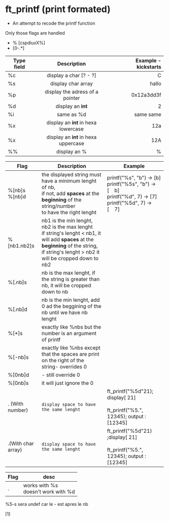 # ft_printf  (print formated)

* An attempt to recode the printf function
 

Only those flags are handled
* % [cspdiuxX%]
*  [0-.*]

| Type field | Description | Example - kickstarts | 
| ------------- |:-------------:| -----:| 
| %c | display a char [? - ?]| C | 
| %s | display char array | hallo |
| %p | display the adress of a pointer| 0x12a3dd3f |
| %d| display  an **int** | 2
| %i| same as %d | same same
| %x| display an **int** in hexa lowercase | 12a
| %x| display an **int** in hexa uppercase | 12A
| %%| display an %| %

 
|Flag| Description | Example
--- | --- | ---
|%[nb]s<br>%[nb]d|the displayed string must have a minimum lenght of nb, <br>if not, add **spaces** at the **beginning** of the string/number<br>to have the right lenght| printf("%s", "b") -> [b] <br> printf("%5s", "b") -> [&nbsp;&nbsp;&nbsp;&nbsp;b] <br> printf("%d", 7) -> [7]<br> printf("%5d", 7) -> [&nbsp;&nbsp;&nbsp;&nbsp;7] 
|%[nb1.nb2]s|nb1 is the min lenght, nb2 is the max lenght<br>if string's lenght < nb1, it will add **spaces** at the **beginning** of the string, <br> if string's lenght > nb2 it will be cropped down to nb2|
|%[.nb]s|nb is the max lenght, if the string is greater than nb, it will be cropped down to nb|
|%[.nb]d|nb is the min lenght, add 0 ad the beggining of the nb until we have nb lenght|
|%[*]s|exactly like %nbs but the number is an argument of printf|
|%[-nb]s|exactly like %nbs except that the spaces are print on the right of the string- overrides 0|
|%[0nb]d|- still override 0|
|%[0nb]s|it will just ignore the 0|
. (With number)| `display space to have the same lenght`| ft_printf("%5d"21);   display[     21]<br><br>ft_printf("%5.", 12345); output : [12345]
 .(With char array)| `display space to have the same lenght`| ft_printf("%5d"21) ;display[     21]<br><br>ft_printf("%5.", 12345); output : [12345]

 
| Flag | desc|
| --- | --- |  
| . | works with %s <br> doesn't work with %d |

%5-s sera undef car le - est apres le nb


[1]




